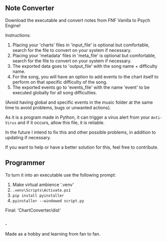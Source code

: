 ## Note Converter

Download the executable and convert notes from FNF Vanilla to Psych Engine!

Instructions:
1. Placing your 'charts' files in 'input_file' is optional but comfortable, search for the file to convert on your system if necessary.
2. Placing your 'metadata' files in 'meta_file' is optional but comfortable, search for the file to convert on your system if necessary.
3. The exported data goes to 'output_file' with the song name + difficulty name.
4. For the song, you will have an option to add events to the chart itself to perform on that specific difficulty of the song.
5. The exported events go to 'events_file' with the name 'event' to be executed globally for all song difficulties.

(Avoid having global and specific events in the music folder at the same time to avoid problems, bugs or unwanted actions).

As it is a program made in Python, it can trigger a virus alert from your `Anti-Virus` and if it occurs, allow this file, it is reliable.

In the future I intend to fix this and other possible problems, in addition to updating if necessary.

If you want to help or have a better solution for this, feel free to contribute.

## Programmer
To turn it into an executable use the following prompt:

1. Make virtual ambience '.venv'
2. `.venv\Scripts\Activate.ps1`
3. `pip install pyinstaller`
4. `pyinstaller --windowed script.py`

Final: 'ChartConverter/dist'

### .

Made as a hobby and learning from fan to fan.
